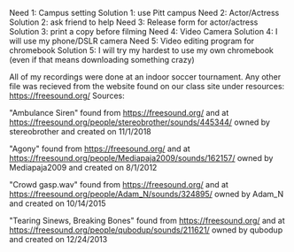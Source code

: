 Need 1: Campus setting Solution 1: use Pitt campus
Need 2: Actor/Actress Solution 2: ask friend to help
Need 3: Release form for actor/actress Solution 3: print a copy before filming
Need 4: Video Camera Solution 4: I will use my phone/DSLR camera 
Need 5: Video editing program for chromebook Solution 5: I will try my hardest to use my own chromebook (even if that means downloading something crazy)


All of my recordings were done at an indoor soccer tournament. Any other file was recieved from the website found on our class site under resources: https://freesound.org/
Sources: 

"Ambulance Siren" found from https://freesound.org/ and at https://freesound.org/people/stereobrother/sounds/445344/ owned by stereobrother and created on 11/1/2018

"Agony" found from https://freesound.org/ and at https://freesound.org/people/Mediapaja2009/sounds/162157/ owned by Mediapaja2009 and created on 8/1/2012

"Crowd gasp.wav" found from https://freesound.org/ and at https://freesound.org/people/Adam_N/sounds/324895/ owned by Adam_N and created on 10/14/2015

"Tearing Sinews, Breaking Bones" found from https://freesound.org/ and at https://freesound.org/people/qubodup/sounds/211621/ owned by qubodup and created on 12/24/2013
